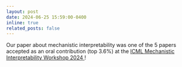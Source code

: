 ```yaml
---
layout: post
date: 2024-06-25 15:59:00-0400
inline: true
related_posts: false
---
```


Our paper about mechanistic interpretability was one of the 5 papers accepted as an oral contribution (top 3.6%) at the [ICML Mechanistic Interpretability Workshop 2024 ](https://icml2024mi.pages.dev/)!
